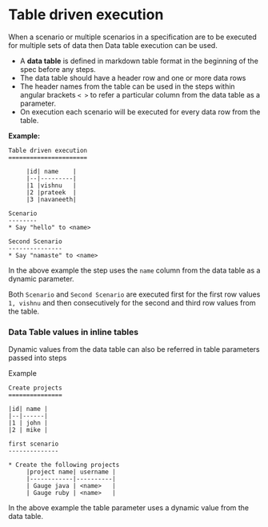# Table driven execution
When a scenario or multiple scenarios in a specification are to be executed for multiple sets of data then Data table execution can be used.

* A **data table** is defined in markdown table format in the beginning of the spec before any steps.
* The data table should have a header row and one or more data rows
* The header names from the table can be used in the steps within angular brackets `< >` to refer a particular column from the data table as a parameter.
* On execution each scenario will be executed for every data row from the table.

**Example:**

```
Table driven execution
======================

     |id| name    |
     |--|---------|
     |1 |vishnu   |
     |2 |prateek  |
     |3 |navaneeth|

Scenario
--------
* Say "hello" to <name>

Second Scenario
---------------
* Say "namaste" to <name>
```

In the above example the step uses the `name` column from the data table as a dynamic parameter.

Both `Scenario` and `Second Scenario` are executed first for the first row values `1, vishnu` and then consecutively for the second and third row values from the table.


### Data Table values in inline tables
Dynamic values from the data table can also be referred in table parameters passed into steps

Example
````
Create projects
===============

|id| name |
|--|------|
|1 | john |
|2 | mike |

first scenario
--------------

* Create the following projects
     |project name| username |
     |------------|----------|
     | Gauge java | <name>   |
     | Gauge ruby | <name>   |

````

In the above example the table parameter uses a dynamic value from the data table.
